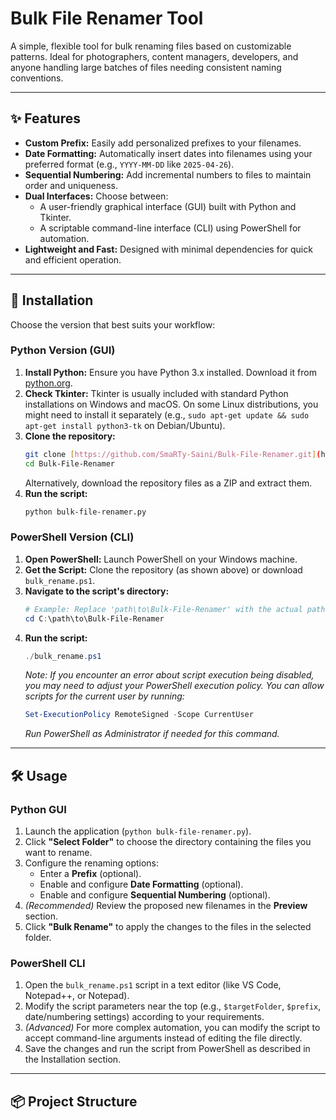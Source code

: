 # Bulk File Renamer Tool

A simple, flexible tool for bulk renaming files based on customizable patterns. Ideal for photographers, content managers, developers, and anyone handling large batches of files needing consistent naming conventions.

---

## ✨ Features

* **Custom Prefix:** Easily add personalized prefixes to your filenames.
* **Date Formatting:** Automatically insert dates into filenames using your preferred format (e.g., `YYYY-MM-DD` like `2025-04-26`).
* **Sequential Numbering:** Add incremental numbers to files to maintain order and uniqueness.
* **Dual Interfaces:** Choose between:
    * A user-friendly graphical interface (GUI) built with Python and Tkinter.
    * A scriptable command-line interface (CLI) using PowerShell for automation.
* **Lightweight and Fast:** Designed with minimal dependencies for quick and efficient operation.

---

## 🚀 Installation

Choose the version that best suits your workflow:

### Python Version (GUI)

1.  **Install Python:** Ensure you have Python 3.x installed. Download it from [python.org](https://www.python.org/).
2.  **Check Tkinter:** Tkinter is usually included with standard Python installations on Windows and macOS. On some Linux distributions, you might need to install it separately (e.g., `sudo apt-get update && sudo apt-get install python3-tk` on Debian/Ubuntu).
3.  **Clone the repository:**
    ```bash
    git clone [https://github.com/SmaRTy-Saini/Bulk-File-Renamer.git](https://github.com/SmaRTy-Saini/Bulk-File-Renamer.git)
    cd Bulk-File-Renamer
    ```
    Alternatively, download the repository files as a ZIP and extract them.
4.  **Run the script:**
    ```bash
    python bulk-file-renamer.py
    ```

### PowerShell Version (CLI)

1.  **Open PowerShell:** Launch PowerShell on your Windows machine.
2.  **Get the Script:** Clone the repository (as shown above) or download `bulk_rename.ps1`.
3.  **Navigate to the script's directory:**
    ```powershell
    # Example: Replace 'path\to\Bulk-File-Renamer' with the actual path
    cd C:\path\to\Bulk-File-Renamer
    ```
4.  **Run the script:**
    ```powershell
    ./bulk_rename.ps1
    ```
    *Note: If you encounter an error about script execution being disabled, you may need to adjust your PowerShell execution policy. You can allow scripts for the current user by running:*
    ```powershell
    Set-ExecutionPolicy RemoteSigned -Scope CurrentUser
    ```
    *Run PowerShell as Administrator if needed for this command.*

---

## 🛠 Usage

### Python GUI

1.  Launch the application (`python bulk-file-renamer.py`).
2.  Click **"Select Folder"** to choose the directory containing the files you want to rename.
3.  Configure the renaming options:
    * Enter a **Prefix** (optional).
    * Enable and configure **Date Formatting** (optional).
    * Enable and configure **Sequential Numbering** (optional).
4.  *(Recommended)* Review the proposed new filenames in the **Preview** section.
5.  Click **"Bulk Rename"** to apply the changes to the files in the selected folder.

### PowerShell CLI

1.  Open the `bulk_rename.ps1` script in a text editor (like VS Code, Notepad++, or Notepad).
2.  Modify the script parameters near the top (e.g., `$targetFolder`, `$prefix`, date/numbering settings) according to your requirements.
3.  *(Advanced)* For more complex automation, you can modify the script to accept command-line arguments instead of editing the file directly.
4.  Save the changes and run the script from PowerShell as described in the Installation section.

---

## 📦 Project Structure
